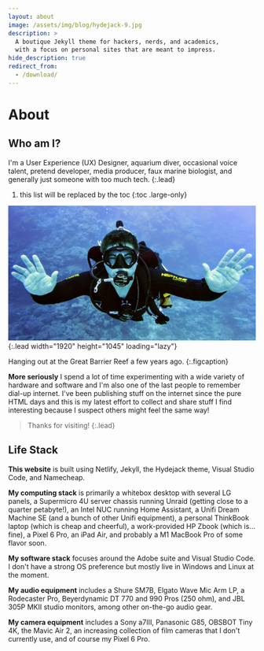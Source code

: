 ```yaml
---
layout: about
image: /assets/img/blog/hydejack-9.jpg
description: >
  A boutique Jekyll theme for hackers, nerds, and academics,
  with a focus on personal sites that are meant to impress.
hide_description: true
redirect_from:
  - /download/
---
```


# About

<!--author-->

## Who am I?

I'm a User Experience (UX) Designer, aquarium diver, occasional voice talent, pretend developer, media producer, faux marine biologist, and generally just someone with too much tech.
{:.lead}

1. this list will be replaced by the toc
{:toc .large-only}

![Full-width image](assets/img/blog/StuartGreatBarrierWeb.jpg){:.lead width="1920" height="1045" loading="lazy"}

Hanging out at the Great Barrier Reef a few years ago.
{:.figcaption}


**More seriously** I spend a lot of time experimenting with a wide variety of hardware and software and I'm also one of the last people to remember dial-up internet. I've been publishing stuff on the internet since the pure HTML days and this is my latest effort to collect and share stuff I find interesting because I suspect others might feel the same way!

> Thanks for visiting!
{:.lead}


## Life Stack

**This website** is built using Netlify, Jekyll, the Hydejack theme, Visual Studio Code, and Namecheap.

**My computing stack** is primarily a whitebox desktop with several LG panels, a Supermicro 4U server chassis running Unraid \(getting close to a quarter petabyte!\), an Intel NUC running Home Assistant, a Unifi Dream Machine SE \(and a bunch of other Unifi equipment\), a personal ThinkBook laptop \(which is cheap and cheerful\), a work-provided HP Zbook \(which is... fine\), a Pixel 6 Pro, an iPad Air, and probably a M1 MacBook Pro of some flavor soon.

**My software stack** focuses around the Adobe suite and Visual Studio Code. I don't have a strong OS preference but mostly live in Windows and Linux at the moment.

**My audio equipment** includes a Shure SM7B, Elgato Wave Mic Arm LP, a Rodecaster Pro, Beyerdynamic DT 770 and 990 Pros \(250 ohm\), and JBL 305P MKII studio monitors, among other on-the-go audio gear.

**My camera equipment** includes a Sony a7III, Panasonic G85, OBSBOT Tiny 4K, the Mavic Air 2, an increasing collection of film cameras that I don't currently use, and of course my Pixel 6 Pro.